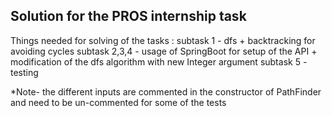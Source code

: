 Solution for the PROS internship task
-------------------------------------

Things needed for solving of the tasks  :
  subtask 1 - dfs + backtracking for avoiding cycles
  subtask 2,3,4 - usage of SpringBoot for setup of the API + modification of the dfs algorithm with new Integer argument 
  subtask 5 - testing

  *Note- the different inputs are commented in the constructor of PathFinder and need to be un-commented for some of the tests 
